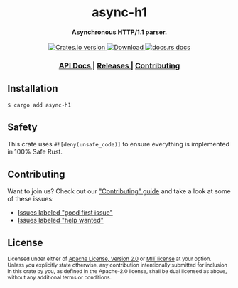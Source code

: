 <h1 align="center">async-h1</h1>
<div align="center">
  <strong>
    Asynchronous HTTP/1.1 parser.
  </strong>
</div>

<br />

<div align="center">
  <!-- Crates version -->
  <a href="https://crates.io/crates/async-h1">
    <img src="https://img.shields.io/crates/v/async-h1.svg?style=flat-square"
    alt="Crates.io version" />
  </a>
  <!-- Downloads -->
  <a href="https://crates.io/crates/async-h1">
    <img src="https://img.shields.io/crates/d/async-h1.svg?style=flat-square"
      alt="Download" />
  </a>
  <!-- docs.rs docs -->
  <a href="https://docs.rs/async-h1">
    <img src="https://img.shields.io/badge/docs-latest-blue.svg?style=flat-square"
      alt="docs.rs docs" />
  </a>
</div>

<div align="center">
  <h3>
    <a href="https://docs.rs/async-h1">
      API Docs
    </a>
    <span> | </span>
    <a href="https://github.com/http-rs/async-h1/releases">
      Releases
    </a>
    <span> | </span>
    <a href="https://github.com/http-rs/async-h1/blob/master.github/CONTRIBUTING.md">
      Contributing
    </a>
  </h3>
</div>

## Installation
```sh
$ cargo add async-h1
```

## Safety
This crate uses ``#![deny(unsafe_code)]`` to ensure everything is implemented in
100% Safe Rust.

## Contributing
Want to join us? Check out our ["Contributing" guide][contributing] and take a
look at some of these issues:

- [Issues labeled "good first issue"][good-first-issue]
- [Issues labeled "help wanted"][help-wanted]

[contributing]: https://github.com/http-rs/async-h1/blob/master.github/CONTRIBUTING.md
[good-first-issue]: https://github.com/http-rs/async-h1/labels/good%20first%20issue
[help-wanted]: https://github.com/http-rs/async-h1/labels/help%20wanted

## License

<sup>
Licensed under either of <a href="LICENSE-APACHE">Apache License, Version
2.0</a> or <a href="LICENSE-MIT">MIT license</a> at your option.
</sup>

<br/>

<sub>
Unless you explicitly state otherwise, any contribution intentionally submitted
for inclusion in this crate by you, as defined in the Apache-2.0 license, shall
be dual licensed as above, without any additional terms or conditions.
</sub>
